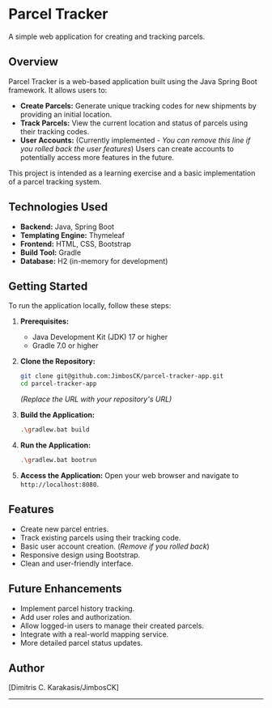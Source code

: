 # Parcel Tracker

A simple web application for creating and tracking parcels.

## Overview

Parcel Tracker is a web-based application built using the Java Spring Boot framework. It allows users to:

* **Create Parcels:** Generate unique tracking codes for new shipments by providing an initial location.
* **Track Parcels:** View the current location and status of parcels using their tracking codes.
* **User Accounts:** (Currently implemented - *You can remove this line if you rolled back the user features*) Users can create accounts to potentially access more features in the future.

This project is intended as a learning exercise and a basic implementation of a parcel tracking system.

## Technologies Used

* **Backend:** Java, Spring Boot
* **Templating Engine:** Thymeleaf
* **Frontend:** HTML, CSS, Bootstrap
* **Build Tool:** Gradle
* **Database:** H2 (in-memory for development)

## Getting Started

To run the application locally, follow these steps:

1.  **Prerequisites:**
    * Java Development Kit (JDK) 17 or higher
    * Gradle 7.0 or higher

2.  **Clone the Repository:**
    ```bash
    git clone git@github.com:JimbosCK/parcel-tracker-app.git
    cd parcel-tracker-app
    ```
    *(Replace the URL with your repository's URL)*

3.  **Build the Application:**
    ```bash
    .\gradlew.bat build  
    ```

4.  **Run the Application:**
    ```bash
    .\gradlew.bat bootrun
    ```

5.  **Access the Application:**
    Open your web browser and navigate to `http://localhost:8080`.

## Features

* Create new parcel entries.
* Track existing parcels using their tracking code.
* Basic user account creation. (*Remove if you rolled back*)
* Responsive design using Bootstrap.
* Clean and user-friendly interface.

## Future Enhancements

* Implement parcel history tracking.
* Add user roles and authorization.
* Allow logged-in users to manage their created parcels.
* Integrate with a real-world mapping service.
* More detailed parcel status updates.

## Author

[Dimitris C. Karakasis/JimbosCK]

---

